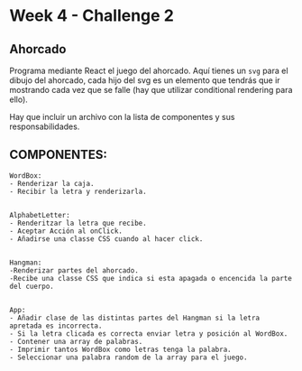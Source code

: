 # Week 4 - Challenge 2

## Ahorcado

Programa mediante React el juego del ahorcado. Aquí tienes un `svg` para el dibujo del ahorcado, cada hijo del svg es un elemento que tendrás que ir mostrando cada vez que se falle (hay que utilizar conditional rendering para ello).

Hay que incluir un archivo con la lista de componentes y sus responsabilidades.

## COMPONENTES:

    WordBox:
    - Renderizar la caja.
    - Recibir la letra y renderizarla.


    AlphabetLetter:
    - Renderitzar la letra que recibe.
    - Aceptar Acción al onClick.
    - Añadirse una classe CSS cuando al hacer click.


    Hangman:
    -Renderizar partes del ahorcado.
    -Recibe una classe CSS que indica si esta apagada o encencida la parte del cuerpo.


    App:
    - Añadir clase de las distintas partes del Hangman si la letra apretada es incorrecta.
    - Si la letra clicada es correcta enviar letra y posición al WordBox.
    - Contener una array de palabras.
    - Imprimir tantos WordBox como letras tenga la palabra.
    - Seleccionar una palabra random de la array para el juego.
